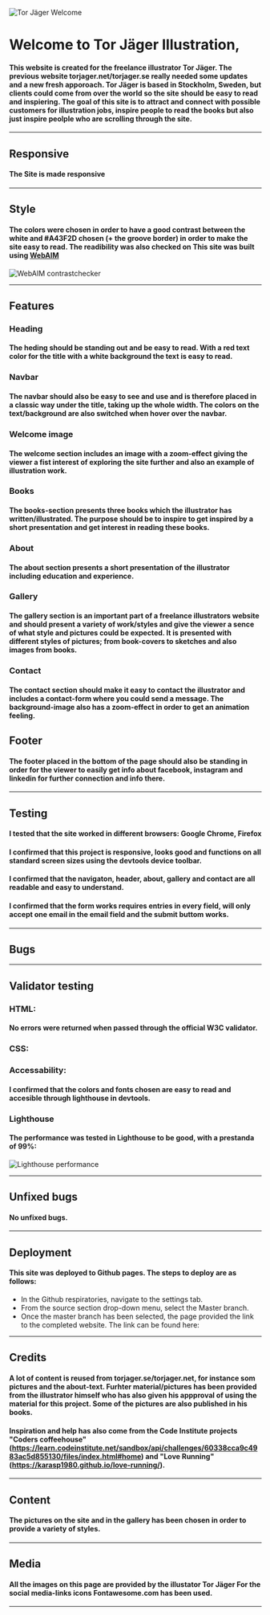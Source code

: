 ![Tor Jäger Welcome][def]

# Welcome to Tor Jäger Illustration,

#### This website is created for the freelance illustrator Tor Jäger. The previous website torjager.net/torjager.se really needed some updates and a new fresh apporoach. Tor Jäger is based in Stockholm, Sweden, but clients could come from over the world so the site should be easy to read and inspiering. The goal of this site is to attract and connect with possible customers for illustration jobs, inspire people to read the books but also just inspire peolple who are scrolling through the site.

------
## Responsive

#### The Site is made responsive

------
## Style

#### The colors were chosen in order to have a good contrast between the white and #A43F2D chosen (+ the groove border) in order to make the site easy to read. The readibility was also checked on This site was built using [WebAIM](https://webaim.org/resources/contrastchecker) 
![WebAIM contrastchecker](/assets/images/webaim.png)

----

## Features

### Heading
#### The heding should be standing out and be easy to read. With a red text color for the title with a white background the text is easy to read. 

### Navbar
#### The navbar should also be easy to see and use and is therefore placed in a classic way under the title, taking up the whole width. The colors on the text/background are also switched when hover over the navbar.

### Welcome image
#### The welcome section includes an image with a zoom-effect giving the viewer a fist interest of exploring the site further and also an example of illustration work.

### Books
#### The books-section presents three books which the illustrator has written/illustrated. The purpose should be to inspire to get inspired by a short presentation and get interest in reading these books.

### About
#### The about section presents a short presentation of the illustrator including education and experience.

### Gallery
#### The gallery section is an important part of a freelance illustrators website and should present a variety of work/styles and give the viewer a sence of what style and pictures could be expected. It is presented with different styles of pictures; from book-covers to sketches and also images from books.

### Contact
#### The contact section should make it easy to contact the illustrator and includes a contact-form where you could send a message. The background-image also has a zoom-effect in order to get an animation feeling.

## Footer
#### The footer placed in the bottom of the page should also be standing in order for the viewer to easily get info about facebook, instagram and linkedin for further connection and info there.

-------
## Testing

#### I tested that the site worked in different browsers: Google Chrome, Firefox

#### I confirmed that this project is responsive, looks good and functions on all standard screen sizes using the devtools device toolbar.

#### I confirmed that the navigaton, header, about, gallery and contact are all readable and easy to understand.

#### I confirmed that the form works requires entries in every field, will only accept one email in the email field and the submit buttom works.

-------

## Bugs

------

## Validator testing

### HTML:
#### No errors were returned when passed through the official W3C validator.

### CSS:

### Accessability:
#### I confirmed that the colors and fonts chosen are easy to read and accesible through lighthouse in devtools.

### Lighthouse
#### The performance was tested in Lighthouse to be good, with a prestanda of 99%:
![Lighthouse performance](/assets/images/lighthouse.jpg)


-----

## Unfixed bugs

#### No unfixed bugs.
-----

## Deployment

#### This site was deployed to Github pages. The steps to deploy are as follows:
* In the Github respiratories, navigate to the settings tab. 
* From the source section drop-down menu, select the Master branch.
* Once the master branch has been selected, the page provided the link to the completed website. 
The link can be found here:

-----

## Credits

#### A lot of content is reused from torjager.se/torjager.net, for instance som pictures and the about-text. Furhter material/pictures has been provided from the illustrator himself who has also given his appproval of using the material for this project. Some of the pictures are also published in his books.
#### Inspiration and help has also come from the Code Institute projects "Coders coffeehouse" (https://learn.codeinstitute.net/sandbox/api/challenges/60338cca9c4983ac5d855130/files/index.html#home) and "Love Running" (https://karasp1980.github.io/love-running/).

----

## Content

#### The pictures on the site and in the gallery has been chosen in order to provide a variety of styles.

----


## Media

#### All the images on this page are provided by the illustator Tor Jäger For the social media-links icons Fontawesome.com has been used.

-----


[def]: ./assets/images/ww1full.jpeg
